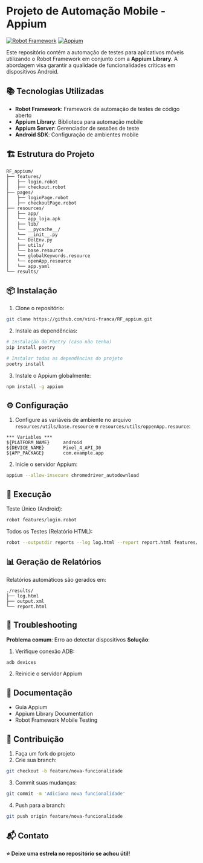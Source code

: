 # Projeto de Automação Mobile - Appium

[![Robot Framework](https://img.shields.io/badge/Robot_Framework-000000?style=for-the-badge&logo=robot-framework&logoColor=white)](https://robotframework.org/)
[![Appium](https://img.shields.io/badge/Appium-0D2033?style=for-the-badge&logo=appium&logoColor=white)](https://appium.io/)

Este repositório contém a automação de testes para aplicativos móveis utilizando o Robot Framework em conjunto com a **Appium Library**. A abordagem visa garantir a qualidade de funcionalidades críticas em dispositivos Android.

## 📚 Tecnologias Utilizadas

- **Robot Framework**: Framework de automação de testes de código aberto
- **Appium Library**: Biblioteca para automação mobile
- **Appium Server**: Gerenciador de sessões de teste
- **Android SDK**: Configuração de ambientes mobile

## 🏗 Estrutura do Projeto

```
RF_appium/
├── features/
│   ├── login.robot
│   ├── checkout.robot
├── pages/
│   ├── loginPage.robot
│   ├── checkoutPage.robot
├── resources/
│   ├── app/
│   └── app_loja.apk
│   ├── lib/
│   └── __pycache__/
│   └── __init__.py
│   └── DolEnv.py
│   ├── utils/
│   └── base.resource
│   └── globalKeywords.resource
│   └── openApp.resource 
│   └── app.yaml  
└── results/
```

## 📦 Instalação

1. Clone o repositório:
```bash
git clone https://github.com/vini-franca/RF_appium.git
```

2. Instale as dependências:
```bash
# Instalação do Poetry (caso não tenha)
pip install poetry

# Instalar todas as dependências do projeto
poetry install
```

3. Instale o Appium globalmente:
```bash
npm install -g appium
```

## ⚙️ Configuração
1. Configure as variáveis de ambiente no arquivo `resources/utils/base.resource` e `resources/utils/oppenApp.resource`:
```robotframework
*** Variables ***
${PLATFORM_NAME}     android
${DEVICE_NAME}       Pixel_4_API_30
${APP_PACKAGE}       com.example.app
```

2. Inicie o servidor Appium:
```bash
appium --allow-insecure chromedriver_autodownload
```

## 🚀 Execução
Teste Único (Android):
```bash
robot features/login.robot
```

Todos os Testes (Relatório HTML):
```bash
robot --outputdir reports --log log.html --report report.html features/
```

## 📊 Geração de Relatórios
Relatórios automáticos são gerados em:
```
./results/
├── log.html
├── output.xml
└── report.html
```

## 🔧 Troubleshooting
**Problema comum**: Erro ao detectar dispositivos
**Solução**:
1. Verifique conexão ADB:
```bash
adb devices
```

2. Reinicie o servidor Appium

## 📎 Documentação
* Guia Appium
* Appium Library Documentation
* Robot Framework Mobile Testing

## 🤝 Contribuição
1. Faça um fork do projeto
2. Crie sua branch:
```bash
git checkout -b feature/nova-funcionalidade
```

3. Commit suas mudanças:
```bash
git commit -m 'Adiciona nova funcionalidade'
```

4. Push para a branch:
```bash
git push origin feature/nova-funcionalidade
```

## 📬 Contato

**⭐️ Deixe uma estrela no repositório se achou útil!**